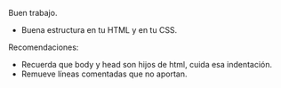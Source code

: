 Buen trabajo.

- Buena estructura en tu HTML y en tu CSS.

Recomendaciones:

- Recuerda que body y head son hijos de html, cuida esa indentación.
- Remueve líneas comentadas que no aportan.
